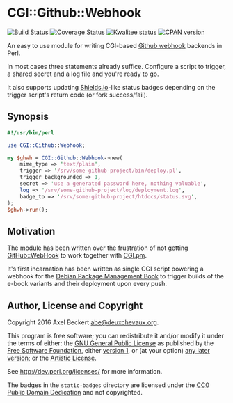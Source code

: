 CGI::Github::Webhook
====================

[![Build Status](https://travis-ci.org/xtaran/CGI-Github-Webhook.svg?branch=master)](https://travis-ci.org/xtaran/CGI-Github-Webhook)
[![Coverage Status](https://coveralls.io/repos/xtaran/CGI-Github-Webhook/badge.svg?branch=master&service=github)](https://coveralls.io/github/xtaran/CGI-Github-Webhook?branch=master)
[![Kwalitee status](http://cpants.cpanauthors.org/dist/CGI-Github-Webhook.png)](http://cpants.charsbar.org/dist/overview/CGI-Github-Webhook)
[![CPAN version](https://img.shields.io/cpan/v/CGI-Github-Webhook.svg)](https://metacpan.org/release/CGI-Github-Webhook)

An easy to use module for writing CGI-based
[Github webhook](https://developer.github.com/webhooks/) backends in
Perl.

In most cases three statements already suffice. Configure a script to
trigger, a shared secret and a log file and you're ready to go.

It also supports updating [Shields.io](https://shields.io/)-like
status badges depending on the trigger script's return code (or fork
success/fail).

Synopsis
--------

```perl
#!/usr/bin/perl

use CGI::Github::Webhook;

my $ghwh = CGI::Github::Webhook->new(
    mime_type => 'text/plain',
    trigger => '/srv/some-github-project/bin/deploy.pl',
    trigger_backgrounded => 1,
    secret => 'use a generated password here, nothing valuable',
    log => '/srv/some-github-project/log/deployment.log',
    badge_to => '/srv/some-github-project/htdocs/status.svg',
);
$ghwh->run();
```

Motivation
----------

The module has been written over the frustration of not getting
[GitHub::WebHook](https://metacpan.org/release/GitHub-WebHook) to work
together with [CGI.pm](https://metacpan.org/release/CGI).

It's first incarnation has been written as single CGI script powering
a webhook for the
[Debian Package Management Book](http://www.dpmb.org/) to trigger
builds of the e-book variants and their deployment upon every push.

Author, License and Copyright
-----------------------------

Copyright 2016 Axel Beckert <abe@deuxchevaux.org>.

This program is free software; you can redistribute it and/or modify
it under the terms of either: the
[GNU General Public License](https://www.gnu.org/licenses/gpl) as
published by the [Free Software Foundation](https://www.fsf.org/),
either [version 1](https://www.gnu.org/licenses/old-licenses/gpl-1.0),
or (at your option)
[any later version](https://www.gnu.org/licenses/#GPL); or the
[Artistic License](http://dev.perl.org/licenses/artistic.html).

See http://dev.perl.org/licenses/ for more information.

The badges in the `static-badges` directory are licensed under the
[CC0 Public Domain Dedication](https://creativecommons.org/publicdomain/zero/1.0/)
and not copyrighted.
